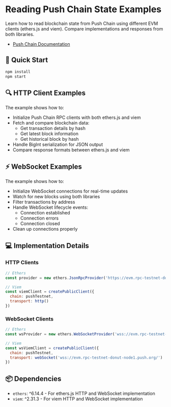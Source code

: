 # Reading Push Chain State Examples

Learn how to read blockchain state from Push Chain using different EVM clients (ethers.js and viem). Compare implementations and responses from both libraries.

- [Push Chain Documentation](https://push.org/docs/chain)

## 🚀 Quick Start

```bash
npm install
npm start
```

## 🔍 HTTP Client Examples

The example shows how to:
- Initialize Push Chain RPC clients with both ethers.js and viem
- Fetch and compare blockchain data:
  - Get transaction details by hash
  - Get latest block information
  - Get historical block by hash
- Handle BigInt serialization for JSON output
- Compare response formats between ethers.js and viem

## ⚡ WebSocket Examples

The example shows how to:
- Initialize WebSocket connections for real-time updates
- Watch for new blocks using both libraries
- Filter transactions by address
- Handle WebSocket lifecycle events:
  - Connection established
  - Connection errors
  - Connection closed
- Clean up connections properly

## 💻 Implementation Details

### HTTP Clients
```javascript
// Ethers
const provider = new ethers.JsonRpcProvider('https://evm.rpc-testnet-donut-node1.push.org/')

// Viem
const viemClient = createPublicClient({
  chain: pushTestnet,
  transport: http()
})
```

### WebSocket Clients
```javascript
// Ethers
const wsProvider = new ethers.WebSocketProvider('wss://evm.rpc-testnet-donut-node1.push.org/')

// Viem
const wsViemClient = createPublicClient({
  chain: pushTestnet,
  transport: webSocket('wss://evm.rpc-testnet-donut-node1.push.org/')
})
```

## 📦 Dependencies

- `ethers`: ^6.14.4 - For ethers.js HTTP and WebSocket implementation
- `viem`: ^2.31.3 - For viem HTTP and WebSocket implementation
